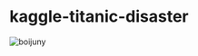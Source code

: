 # kaggle-titanic-disaster
![boijuny](https://road-to-kaggle-grandmaster.vercel.app/api/simple/boijuny)
